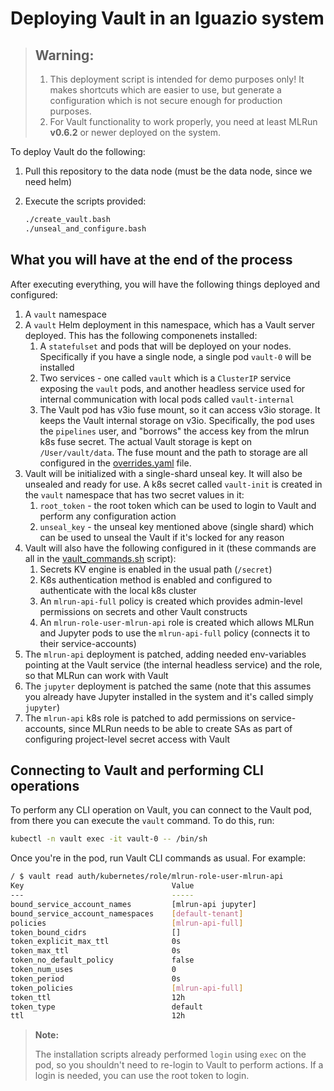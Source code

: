 # Deploying Vault in an Iguazio system

> ## **Warning:**
>
> 1. This deployment script is intended for demo purposes only! It makes shortcuts which are easier to use, but generate a configuration which is not secure enough for production purposes.
> 2. For Vault functionality to work properly, you need at least MLRun **v0.6.2** or newer deployed on the system.

To deploy Vault do the following:

1. Pull this repository to the data node (must be the data node, since we need helm)
2. Execute the scripts provided:

    ```bash
    ./create_vault.bash
    ./unseal_and_configure.bash
    ```

## What you will have at the end of the process

After executing everything, you will have the following things deployed and configured:

1. A `vault` namespace
2. A `vault` Helm deployment in this namespace, which has a Vault server deployed. This has the following componenets installed:
   1. A `statefulset` and pods that will be deployed on your nodes. Specifically if you have a single node, a single pod `vault-0` will be installed
   2. Two services - one called `vault` which is a `ClusterIP` service exposing the `vault` pods, and another headless service used for internal communication with local pods called `vault-internal`
   3. The Vault pod has v3io fuse mount, so it can access v3io storage. It keeps the Vault internal storage on v3io. Specifically, the pod uses the `pipelines` user, and "borrows" the access key from the mlrun k8s fuse secret. The actual Vault storage is kept on `/User/vault/data`. The fuse mount and the path to storage are all configured in the [overrides.yaml](./overrides.yaml) file.
3. Vault will be initialized with a single-shard unseal key. It will also be unsealed and ready for use. A k8s secret called `vault-init` is created in the `vault` namespace that has two secret values in it:
   1. `root_token` - the root token which can be used to login to Vault and perform any configuration action
   2. `unseal_key` - the unseal key mentioned above (single shard) which can be used to unseal the Vault if it's locked for any reason
4. Vault will also have the following configured in it (these commands are all in the [vault_commands.sh](./vault_commands.sh) script):
   1. Secrets KV engine is enabled in the usual path (`/secret`)
   2. K8s authentication method is enabled and configured to authenticate with the local k8s cluster
   3. An `mlrun-api-full` policy is created which provides admin-level permissions on secrets and other Vault constructs
   4. An `mlrun-role-user-mlrun-api` role is created which allows MLRun and Jupyter pods to use the `mlrun-api-full` policy (connects it to their service-accounts)
5. The `mlrun-api` deployment is patched, adding needed env-variables pointing at the Vault service (the internal headless service) and the role, so that MLRun can work with Vault
6. The `jupyter` deployment is patched the same (note that this assumes you already have Jupyter installed in the system and it's called simply `jupyter`)
7. The `mlrun-api` k8s role is patched to add permissions on service-accounts, since MLRun needs to be able to create SAs as part of configuring project-level secret access with Vault

## Connecting to Vault and performing CLI operations

To perform any CLI operation on Vault, you can connect to the Vault pod, from there you can execute the `vault` command. To do this, run:

```bash
kubectl -n vault exec -it vault-0 -- /bin/sh
```

Once you're in the pod, run Vault CLI commands as usual. For example:

```bash
/ $ vault read auth/kubernetes/role/mlrun-role-user-mlrun-api
Key                                 Value
---                                 -----
bound_service_account_names         [mlrun-api jupyter]
bound_service_account_namespaces    [default-tenant]
policies                            [mlrun-api-full]
token_bound_cidrs                   []
token_explicit_max_ttl              0s
token_max_ttl                       0s
token_no_default_policy             false
token_num_uses                      0
token_period                        0s
token_policies                      [mlrun-api-full]
token_ttl                           12h
token_type                          default
ttl                                 12h
```

> **Note:**
>
> The installation scripts already performed `login` using `exec` on the pod, so you shouldn't need to re-login to Vault to perform actions. If a login is needed, you can use the root token to login.
